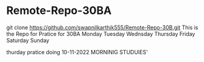 # Remote-Repo-30BA
git clone https://github.com/swapnilkarthik555/Remote-Repo-30B.git
This is the Repo for Pratice for 30BA
Monday
Tuesday
Wednsday
Thursday
Friday
Saturday
Sunday

thurday pratice doing 10-11-2022 MORNINIG STUDUIES'
